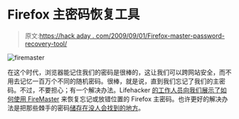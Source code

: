 # Firefox 主密码恢复工具

> 原文:[https://hack aday . com/2009/09/01/Firefox-master-password-recovery-tool/](https://hackaday.com/2009/09/01/firefox-master-password-recovery-tool/)

![firemaster](../Images/fe364f85b40fe812bb70c4ac6119c19b.png "firemaster")

在这个时代，浏览器能记住我们的密码是很棒的，这让我们可以跨网站安全，而不用去记忆一百万个不同的随机密码。很棒，就是说，直到我们忘记了我们的主密码。不过，不要担心；有一个解决办法。Lifehacker [的工作人员向我们展示了如何使用 FireMaster](http://lifehacker.com/5350375/how-to-recover-your-firefox-master-password) 来恢复忘记或放错位置的 Firefox 主密码。也许更好的解决办法是把那些棘手的密码[储存在没人会找到的地方](http://hackaday.com/2009/08/25/passwords-on-floppy-disk/)。
